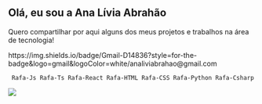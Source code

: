 ## Olá, eu sou a Ana Lívia Abrahão 

Quero compartilhar por aqui alguns dos meus projetos e trabalhos na área de tecnologia!

<div>
https://img.shields.io/badge/Gmail-D14836?style=for-the-badge&logo=gmail&logoColor=white/analiviabrahao@gmail.com

     Rafa-Js Rafa-Ts Rafa-React Rafa-HTML Rafa-CSS Rafa-Python Rafa-Csharp
</div>
<a href=c"mailto:analiviabrahao@gmail.com"><img src="https://img.shields.io/badge/Gmail-D14836?style=for-the-badge&logo=gmail&logoColor=white" target="_blank"></a>
     

<!--
**analiviaabrahao/analiviaabrahao** is a ✨ _special_ ✨ repository because its `README.md` (this file) appears on your GitHub profile.

Here are some ideas to get you started:

- 🔭 I’m currently working on ...
- 🌱 I’m currently learning ...
- 👯 I’m looking to collaborate on ...
- 🤔 I’m looking for help with ...
- 💬 Ask me about ...
- 📫 How to reach me: ...
- 😄 Pronouns: ...
- ⚡ Fun fact: ...
-->

